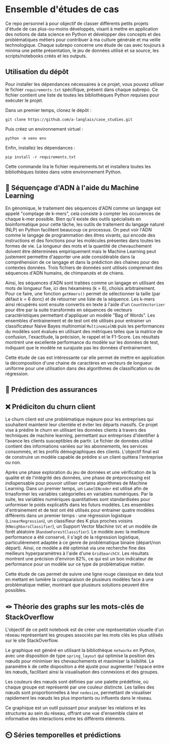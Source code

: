 # Ensemble d'études de cas

Ce repo personnel à pour objectif de classer différents petits projets d'étude de cas plus-ou-moins développés, visant à mettre en application des notions de data science en Python et développer des concepts et des problématiques métiers pour contribuer à ma culture générale et ma veille technologique.
Chaque subrepo concerne une étude de cas avec toujours à minima une petite présentation, le jeu de données utilisé et sa source, les scripts/notebooks créés et les outputs.

## Utilisation du dépôt

Pour installer les dépendances nécessaires à ce projet, vous pouvez utiliser le fichier `requirements.txt` spécifique, présent dans chaque subrepo. Ce fichier contient une liste de toutes les bibliothèques Python requises pour exécuter le projet.

Dans un premier temps, clonez le dépôt :
```shell
git clone https://github.com/a-langlais/case_studies.git
```

Puis créez un environnement virtuel :
```shel
python -m venv env
```

Enfin, installez les dépendances :
```shell
pip install -r requirements.txt
```

Cette commande lira le fichier requirements.txt et installera toutes les bibliothèques listées dans votre environnement Python.

## 🧬 Séquençage d'ADN à l'aide du Machine Learning

En génomique, le traitement des séquences d'ADN comme un langage est appelé "comptage de k-mers", cela consiste à compter les occurences de chaque k-mer possible. Bien qu'il existe des outils spécialisés en bioinformatique pour cette tâche, les outils de traitement du langage naturel (NLP) en Python facilitent beaucoup ce processus. On peut voir l'ADN comme le langage de programmation des êtres vivants, qui encode des instructions et des fonctions pour les molécules présentes dans toutes les formes de vie.
La longueur des mots et la quantité de chevauchement doivent être déterminées empiriquement mais le Machine Learning peut justement permettre d'apporter une aide considérable dans la compréhension de ce langage et dans la prédiction des chaines pour des contextes données.
Trois fichiers de données sont utilisés comprenant des séquences d'ADN humains, de chimpanzés et de chiens.

Ainsi, les séquences d'ADN sont traitées comme un langage en utilisant des mots de longueur fixe, ici des héxamères (k = 6), choisis arbitrairement. Pour ce faire, une fonction `getKmers()` permet de sélectionner la taille (par défaut k = 6 donc) et de retourner une liste de la séquence. Les k-mers ainsi récupérés sont ensuite convertis en texte à l'aide d'un `CountVectorizer` pour être par la suite transformés en séquences de vecteurs caractéristiques permettant d'appliquer un modèle "Bag of Words".
Les ensembles d'entrainement et de test ont été utilisés pour entrainer un classificateur Naive Bayes multinomial `MultinomialNB` puis les performances du modèles sont évalués en utilisant des métriques telles que la matrice de confusion, l'exactitude, la précision, le rappel et le F1-Score.
Les résultats montrent une excellente performance du modèle sur les données de test, indiquant que le modèle ne surajuste pas les données d'entrainement.

Cette étude de cas est intéressante car elle permet de mettre en application la décomposition d'une chaine de caractères en vecteurs de longueur uniforme pour une utilisation dans des algorithmes de classification ou de régression.

## 🔮 Prédiction des assurances

## ❌ Prédiciton du churn client

Le churn client est une problématique majeure pour les entreprises qui souhaitent maintenir leur clientèle et éviter les départs massifs. Ce projet vise à prédire le churn en utilisant les données clients à travers des techniques de machine learning, permettant aux entreprises d’identifier à l’avance les clients susceptibles de partir.
Le fichier de données utilisé contient des informations variées sur les abonnements, les services consommés, et les profils démographiques des clients. L'objectif final est de construire un modèle capable de prédire si un client quittera l'entreprise ou non.

Après une phase exploration du jeu de données et une vérification de la qualité et de l'intégrité des données, une phase de préprocessing est indispensable pour pouvoir utiliser certains algorithmes de Machine Learning. Dans un premier temps, un `LabelENcoder` est utilisé afin de trnasformer les variables catégorielles en variables numériques. Par la suite, les variables numériques quantitatives sont standardisées pour unformiser le poids explicatifs dans les futurs modèles.
Les ensembles d'entrainement et de test ont été utilisés pour entrainer quatre modèles différents dans un premier temps : une régression logistique (`LinearRegression`), un classifieur des K plus proches voisins (`KNeighborsClassifier`), un Support Vector Machine `SVC` et un modèle de forêt aléatoire (`RandomForestClassifier`).
Le modèle avec la meilleure performance a été conservé, il s'agit de la régression logistique, particulièrement adaptée à ce genre de problématique binaire (départ/non départ). Ainsi, ce modèle a été optimisé via une recherche fine des meilleurs hyperparamètres à l'aide d'une `GridSearchCV`.
Les résultats montrent une précision d'environ 82%, ce qui est un bon indicateur de performance pour un modèle sur ce type de problématique métier.

Cette étude de cas permet de suivre une ligne rouge classique en data tout en mettant en lumière la comparaison de plusieurs modèles face à une problématique métier, montrant que plusieurs solutions peuvent être possibles.

## 🪢 Théorie des graphs sur les mots-clés de StackOverflow

L'objectif de ce petit notebook est de créer une représentation visuelle d'un réseau représentant les groupes associés par les mots clés les plus utilisés sur le site StackOverflow.

Le graphique est généré en utilisant la bibliothèque `networkx` en Python, avec une disposition de type `spring_layout` qui optimise la position des nœuds pour minimiser les chevauchements et maximiser la lisibilité. Le paramètre k de cette disposition a été ajusté pour augmenter l'espace entre les nœuds, facilitant ainsi la visualisation des connexions et des groupes.

Les couleurs des nœuds sont définies par une palette prédéfinie, où chaque groupe est représenté par une couleur distincte. Les tailles des nœuds sont proportionnelles à leur `nodesize`, permettant de visualiser rapidement les nœuds les plus importants ou influents dans le réseau.

Ce graphique est un outil puissant pour analyser les relations et les structures au sein du réseau, offrant une vue d'ensemble claire et informative des interactions entre les différents éléments.

## ⏲️ Séries temporelles et prédictions
